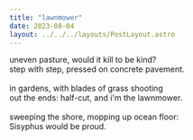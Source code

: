 ```yaml
---
title: "lawnmower"
date: 2023-08-04
layout: ../../../layouts/PostLayout.astro
---
```


uneven pasture, would it kill to be kind?  
step with step, pressed on concrete pavement.  
<br>
in gardens, with blades of grass shooting  
out the ends: half-cut, and i'm the lawnmower.  
<br>
sweeping the shore, mopping up ocean floor:  
Sisyphus would be proud.
